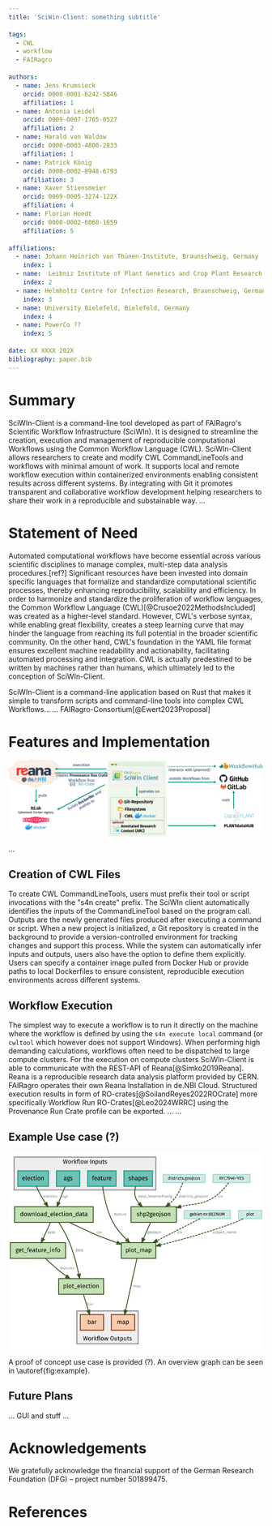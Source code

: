 ```yaml
---
title: 'SciWin-Client: something subtitle'

tags:
  - CWL
  - workflow
  - FAIRagro

authors:
  - name: Jens Krumsieck
    orcid: 0000-0001-6242-5846
    affiliation: 1
  - name: Antonia Leidel
    orcid: 0009-0007-1765-0527
    affiliation: 2
  - name: Harald von Waldow
    orcid: 0000-0003-4800-2833
    affiliation: 1
  - name: Patrick König
    orcid: 0000-0002-8948-6793
    affiliation: 3
  - name: Xaver Stiensmeier
    orcid: 0009-0005-3274-122X
    affiliation: 4
  - name: Florian Hoedt
    orcid: 0000-0002-6068-1659
    affiliation: 5

affiliations:
  - name: Johann Heinrich von Thünen-Institute, Braunschweig, Germany
    index: 1
  - name:  Leibniz Institute of Plant Genetics and Crop Plant Research, Gatersleben, Germany
    index: 2
  - name: Helmholtz Centre for Infection Research, Braunschweig, Germany
    index: 3
  - name: University Bielefeld, Bielefeld, Germany
    index: 4
  - name: PowerCo ??
    index: 5

date: XX XXXX 202X
bibliography: paper.bib
---
```


# Summary
SciWIn-Client is a command-line tool developed as part of FAIRagro's Scientific Workflow Infrastructure (SciWIn). It is designed to streamline the creation, execution and management of reproducible computational Workflows using the Common Workflow Language (CWL).
SciWIn-Client allows researchers to create and modify CWL CommandLineTools and workflows with minimal amount of work. It supports local and remote workflow execution within containerized environments enabling consistent results across different systems.
By integrating with Git it promotes transparent and collaborative workflow development helping researchers to share their work in a reproducible and substainable way.
...

# Statement of Need
Automated computational workflows have become essential across various scientific disciplines to manage complex, multi-step data analysis procedures.[ref?] Significant resources have been invested into domain specific languages that formalize and standardize computational scientific processes, thereby enhancing reproducibility, scalability and efficiency. In order to harmonize and standardize the proliferation of workflow languages, the Common Workflow Language (CWL)[@Crusoe2022MethodsIncluded] was created as a higher-level standard. However, CWL's verbose syntax, while enabling great flexibility, creates a steep learning curve that may hinder the language from reaching its full potential in the broader scientific community. On the other hand, CWL's foundation in the YAML file format ensures excellent machine readability and actionability, facilitating automated processing and integration. CWL is actually predestined to be written by machines rather than humans, which ultimately led to the conception of SciWIn-Client.

SciWIn-Client is a command-line application based on Rust that makes it simple to transform scripts and command-line tools into complex CWL Workflows...
... FAIRagro-Consortium[@Ewert2023Proposal]

# Features and Implementation

![Overview of ...](assets/overview.png)

...


## Creation of CWL Files
To create CWL CommandLineTools, users must prefix their tool or script invocations with the "s4n create" prefix. The SciWIn client automatically identifies the inputs of the CommandLineTool based on the program call. Outputs are the newly generated files produced after executing a command or script. When a new project is initialized, a Git repository is created in the background to provide a version-controlled environment for tracking changes and support this process. While the system can automatically infer inputs and outputs, users also have the option to define them explicitly. Users can specify a container image pulled from Docker Hub or provide paths to local Dockerfiles to ensure consistent, reproducible execution environments across different systems.

## Workflow Execution
The simplest way to execute a workflow is to run it directly on the machine where the workflow is defined by using the `s4n execute local` command (or `cwltool` which however does not support Windows).
When performing high demanding calculations, workflows often need to be dispatched to large compute clusters. For the execution on compute clusters SciWIn-Client is able to communicate with the REST-API of Reana[@Simko2019Reana]. Reana is a reproducible research data analysis platform provided by CERN. FAIRagro operates their own Reana Installation in de.NBI Cloud. 
Structured execution results in form of RO-crates[@SoilandReyes2022ROCrate] more specifically Workflow Run RO-Crates[@Leo2024WRRC] using the Provenance Run Crate profile can be exported. ...
...

## Example Use case (?)

![Workflow representation of the example use case.\label{fig:example}](assets/demo_wf.png)

A proof of concept use case is provided (?). An overview graph can be seen in \autoref{fig:example}. 

## Future Plans
... GUI and stuff ...

# Acknowledgements 
We gratefully acknowledge the financial support of the German Research Foundation (DFG) – project number 501899475.

# References